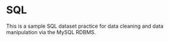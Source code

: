 # SQL
This is a sample SQL dataset practice for data cleaning and data manipulation via the MySQL RDBMS.
